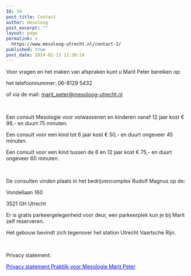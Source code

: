 ```yaml
---
ID: 34
post_title: Contact
author: mesoloog
post_excerpt: ""
layout: page
permalink: >
  https://www.mesoloog-utrecht.nl/contact-2/
published: true
post_date: 2014-02-13 11:38:14
---
```

Voor vragen en het maken van afspraken kunt u Marit Peter bereiken op:

het telefoonnummer: 06-8129 5432

of via de mail: <a href="mailto:maritpeter.mesologie@gmail.com">marit_peter@mesoloog-utrecht.nl</a>

&nbsp;

Een consult Mesologie voor volwassenen en kinderen vanaf 12 jaar kost € 98,- en duurt 75 minuten.

Een consult voor een kind tot 6 jaar kost € 50,- en duurt ongeveer 45 minuten.

Een consult voor een kind tussen de 6 en 12 jaar kost € 75,- en duurt ongeveer 60 minuten.

&nbsp;

De consulten vinden plaats in het bedrijvencomplex Rudolf Magnus op de:

Vondellaan 160

3521 GH Utrecht

Er is gratis parkeergelegenheid voor deur, een parkeerplek kun je bij Marit zelf reserveren.

Het gebouw bevindt zich tegenover het station Utrecht Vaartsche Rijn.

&nbsp;

Privacy statement:

<span style="color: #0000ff;"><a style="color: #0000ff;" href="https://www.mesoloog-utrecht.nl/wp-content/uploads/2018/06/Privacy-statement-Praktijk-voor-Mesologie-Marit-Peter.pdf">Privacy statement Praktijk voor Mesologie Marit Peter</a></span>

&nbsp;